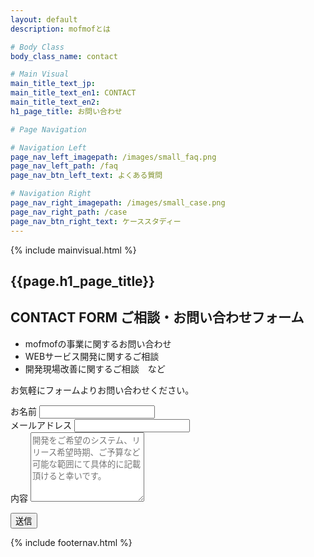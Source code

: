 ```yaml
---
layout: default
description: mofmofとは

# Body Class
body_class_name: contact

# Main Visual
main_title_text_jp:
main_title_text_en1: CONTACT
main_title_text_en2:
h1_page_title: お問い合わせ

# Page Navigation

# Navigation Left
page_nav_left_imagepath: /images/small_faq.png
page_nav_left_path: /faq
page_nav_btn_left_text: よくある質問

# Navigation Right
page_nav_right_imagepath: /images/small_case.png
page_nav_right_path: /case
page_nav_btn_right_text: ケーススタディー
---
```


{% include mainvisual.html %}

<section class="section_contact">
	<h1 class="page_title">{{page.h1_page_title}}</h1>

<section class="section_contact">
<div class="container02 content_bg_center clearfix">

<div class="contact_text">
<h2 class="title_left_small">CONTACT FORM <span>ご相談・お問い合わせフォーム</span></h2>
<ul>
	<li>mofmofの事業に関するお問い合わせ</li>
	<li>WEBサービス開発に関するご相談</li>
	<li>開発現場改善に関するご相談　など</li>
</ul>
<p class="contact_notice">お気軽にフォームよりお問い合わせください。</p>
</div>

<div class="contact_form">
<form name="contactform" action="thanks" data-netlify="true">

<div class="row">
	<div class="form_group">
		<label for="input_name">お名前</label>
		<input type="text" class="form_control" id="input_name" placeholder="">
	</div>
</div>


<div class="form_group">
<label for="input_mail">メールアドレス</label>
<input type="email" class="form_control" id="input_mail" placeholder="">
</div>
<div class="form_group">
<label for="input_textarea">内容</label>
<textarea class="form_control" rows="7" id="input_textarea" placeholder="開発をご希望のシステム、リリース希望時期、ご予算など可能な範囲にて具体的に記載頂けると幸いです。
"></textarea>
</div>

<button class="button submit button_primary">送信</button>
</form>
</div>

</div>
</section>

</section>


{% include footernav.html %}
